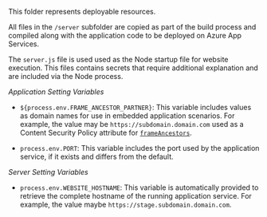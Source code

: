 This folder represents deployable resources.

All files in the `/server` subfolder are copied as part of the build process and compiled along with the application code to be deployed on Azure App Services.

The `server.js` file is used used as the Node startup file for website execution. This files contains secrets that require additional explanation and are included via the Node process.

*Application Setting Variables*
* `${process.env.FRAME_ANCESTOR_PARTNER}`: This variable includes values as domain names for use in embedded application scenarios. For example, the value may be `https://subdomain.domain.com` used as a Content Security Policy attribute for [`frameAncestors`](https://developer.mozilla.org/en-US/docs/Web/HTTP/Headers/Content-Security-Policy/frame-ancestors).

* `process.env.PORT`: This variable includes the port used by the application service, if it exists and differs from the default.

*Server Setting Variables*
* `process.env.WEBSITE_HOSTNAME`: This variable is automatically provided to retrieve the complete hostname of the running application service.  For example, the value maybe `https://stage.subdomain.domain.com`. 

